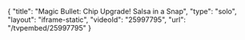 {
    "title": "Magic Bullet: Chip Upgrade! Salsa in a Snap",
    "type": "solo",
    "layout": "iframe-static",
    "videoId": "25997795",
    "url": "\/tvpembed\/25997795"
}